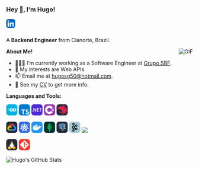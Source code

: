 <h3 title="hehehe"> Hey 👋, I'm Hugo!</h3>

<a href="https://www.linkedin.com/in/hugogaarcia/">
  <img align="left" alt="Hugo LinkdeIn" width="24px" src="https://github.com/tandpfun/skill-icons/raw/main/icons/LinkedIn.svg" />
</a>

<br />
<br />

A **Backend Engineer** from Cianorte, Brazil.
 <!-- Currently, I'm a Community Team Member 🙍🏽‍♂️ [@CallmeMehdi](https://github.com/CallmeMehdi), Kaggler 👨🏽‍💻 [@Kaggle](https://www.kaggle.com/mehdimabrouki), and an Artificial Intelligence intern 👨🏽‍💼.  -->

  <img align="right" alt="GIF" src="https://i.pinimg.com/originals/e4/26/70/e426702edf874b181aced1e2fa5c6cde.gif" />

**About Me!**

- 👨🏽‍💻 I’m currently working as a Software Engineer at [Grupo SBF](https://www.linkedin.com/company/grupo-sbf-s-a-/mycompany/). 
- 🤔 My interests are Web APIs.
- 📫 Email me at [hugosg50@hotmail.com](mailto:hugosg50@hotmail.com).
- 📝 See my [CV](https://docs.google.com/document/d/1_Jk9qVIDoSQl1dWfNnrwALum3skObr6HZ6wAxIAl-AQ/edit?usp=sharing) to get more info.


**Languages and Tools:**  

<code><img height="30" src="https://github.com/tandpfun/skill-icons/raw/main/icons/GoLang.svg"></code>
<code><img height="30" src="https://github.com/tandpfun/skill-icons/raw/main/icons/TypeScript.svg"></code>
<code><img height="30" src="https://github.com/tandpfun/skill-icons/raw/main/icons/DotNet.svg"></code>
<code><img height="30" src="https://github.com/tandpfun/skill-icons/raw/main/icons/CS.svg"></code>
<code><img height="30" src="https://github.com/tandpfun/skill-icons/raw/main/icons/NestJS-Dark.svg"></code>

<code><img height="30" src="https://github.com/tandpfun/skill-icons/raw/main/icons/GCP-Dark.svg"></code>
<code><img height="30" src="https://github.com/tandpfun/skill-icons/raw/main/icons/Kubernetes.svg"></code>
<code><img height="30" src="https://github.com/tandpfun/skill-icons/raw/main/icons/Docker.svg"></code>
<code><img height="30" src="https://github.com/tandpfun/skill-icons/raw/main/icons/MongoDB.svg"></code>
<code><img height="30" src="https://github.com/tandpfun/skill-icons/raw/main/icons/PostgreSQL-Dark.svg"></code>
<code><img height="30" src="https://github.com/tandpfun/skill-icons/raw/main/icons/Kafka.svg"></code>
<code><img height="30" src="https://github.com/hugogarcia/hugogarcia/assets/6772132/78d8a64f-666e-4268-92f2-8b59008104a7"></code>

<code><img height="30" src="https://github.com/tandpfun/skill-icons/raw/main/icons/Linux-Dark.svg"></code>
<code><img height="30" src="https://github.com/tandpfun/skill-icons/raw/main/icons/Git.svg"></code>





<img src="https://github-readme-stats.vercel.app/api?username=hugogarcia&show_icons=true&hide_border=true&count_private=true&theme=shades-of-purple&icon_color=fad000" alt="Hugo's GitHub Stats">
